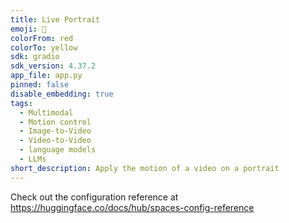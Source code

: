 ```yaml
---
title: Live Portrait
emoji: 🤪
colorFrom: red
colorTo: yellow
sdk: gradio
sdk_version: 4.37.2
app_file: app.py
pinned: false
disable_embedding: true
tags:
  - Multimodal
  - Motion control
  - Image-to-Video
  - Video-to-Video
  - language models
  - LLMs
short_description: Apply the motion of a video on a portrait
---
```


Check out the configuration reference at https://huggingface.co/docs/hub/spaces-config-reference
